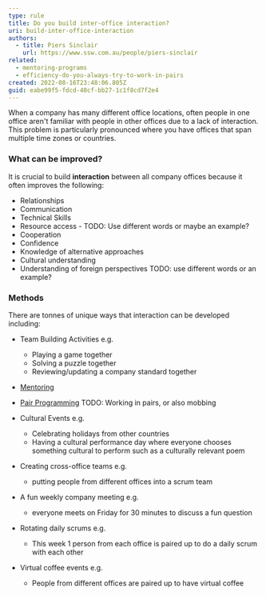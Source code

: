 ```yaml
---
type: rule
title: Do you build inter-office interaction?
uri: build-inter-office-interaction
authors:
  - title: Piers Sinclair
    url: https://www.ssw.com.au/people/piers-sinclair
related:
  - mentoring-programs
  - efficiency-do-you-always-try-to-work-in-pairs
created: 2022-08-16T23:48:06.805Z
guid: eabe99f5-fdcd-40cf-bb27-1c1f8cd7f2e4
---
```

When a company has many different office locations, often people in one office aren't familiar with people in other offices due to a lack of interaction. This problem is particularly pronounced where you have offices that span multiple time zones or countries.

### What can be improved?
It is crucial to build **interaction** between all company offices because it often improves the following:
            
<!--endintro-->

* Relationships
* Communication
* Technical Skills
* Resource access - TODO: Use different words or maybe an example?
* Cooperation
* Confidence
* Knowledge of alternative approaches
* Cultural understanding
* Understanding of foreign perspectives TODO: use different words or an example?

### Methods
There are tonnes of unique ways that interaction can be developed including:

* Team Building Activities e.g.
  * Playing a game together
  * Solving a puzzle together
  * Reviewing/updating a company standard together

* [Mentoring](https://www.ssw.com.au/rules/mentoring-programs)

* [Pair Programming](https://www.ssw.com.au/rules/efficiency-do-you-always-try-to-work-in-pairs) TODO: Working in pairs, or also mobbing

* Cultural Events e.g. 
  * Celebrating holidays from other countries
  * Having a cultural performance day where everyone chooses something cultural to perform such as a culturally relevant poem

* Creating cross-office teams e.g.
  * putting people from different offices into a scrum team

* A fun weekly company meeting e.g.
  * everyone meets on Friday for 30 minutes to discuss a fun question

* Rotating daily scrums e.g.
  * This week 1 person from each office is paired up to do a daily scrum with each other

* Virtual coffee events e.g.

  * People from different offices are paired up to have virtual coffee
